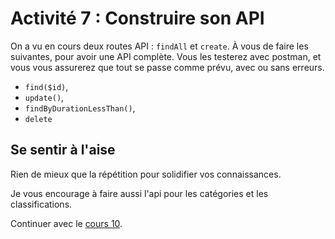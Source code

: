 # Activité 7 : Construire son API

On a vu en cours deux routes API : `findAll` et `create`. À vous de faire les suivantes, pour avoir une API complète. Vous les testerez avec postman, et vous vous assurerez que tout se passe comme prévu, avec ou sans erreurs.

* `find($id)`,
* `update()`,
* `findByDurationLessThan()`,
* `delete`

## Se sentir à l'aise
Rien de mieux que la répétition pour solidifier vos connaissances. 

Je vous encourage à faire aussi l'api pour les catégories et les classifications.

Continuer avec le [cours 10](<17 cours 10.md>).